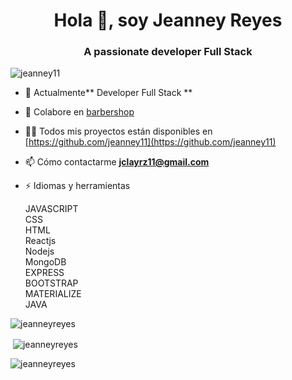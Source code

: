 <h1 align="center">Hola 👋, soy Jeanney Reyes</h1>
<h3 align="center">A passionate developer Full Stack</h3>

<p align="left"> <img src="https://komarev.com/ghpvc/?username=jeanney11&label=Profile%20views&color=0e75b6&style=flat" alt="jeanney11" /> </p> 


- 🌱 Actualmente** Developer Full Stack **

- 👯 Colabore en [barbershop](https://github.com/leandrogomez28/barbershop.git)
                 

- 👨‍💻 Todos mis proyectos están disponibles en [https://github.com/jeanney11](https://github.com/jeanney11)

- 📫 Cómo contactarme **jclayrz11@gmail.com**

- ⚡ Idiomas y herramientas
     <p align="left">JAVASCRIPT<br/>CSS<br/>HTML<br/>Reactjs<br/>Nodejs<br/>MongoDB<br/>EXPRESS<br/>BOOTSTRAP<br/>MATERIALIZE</br> JAVA</br> </p>

<p><img align="left" src="https://github-readme-stats.vercel.app/api/top-langs?username=jeanneyreyes&show_icons=true&locale=en&layout=compact" alt="jeanneyreyes" /> </p>
<br/>
<p> <img align="center" src="https://github-readme-stats.vercel.app/api?username=jeanney11&show_icons=true&locale=en" alt="jeanneyreyes" /> </p>

<p><img align="center" src="https://github-readme-streak-stats.herokuapp.com/?user=jeanney11&" alt="jeanneyreyes" /></p>



